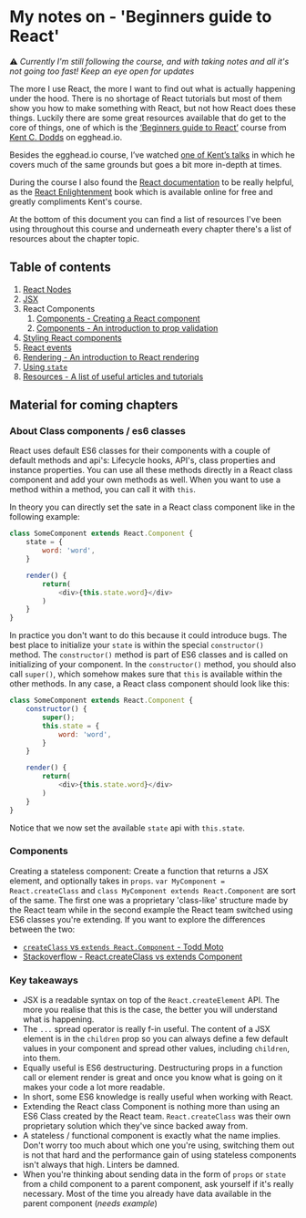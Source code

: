 # My notes on - 'Beginners guide to React'

⚠️ *Currently I'm still following the course, and with taking notes and all it's not going too fast! Keep an eye open for updates*

The more I use React, the more I want to find out what is actually happening under the hood. There is no shortage of React tutorials but most of them show you how to make something with React, but not how React does these things. Luckily there are some great resources available that do get to the core of things, one of which is the [‘Beginners guide to React’](https://egghead.io/courses/the-beginner-s-guide-to-reactjs) course from [Kent C. Dodds](https://twitter.com/kentcdodds) on egghead.io.

Besides the egghead.io course, I’ve watched [one of Kent’s talks](https://youtu.be/pugPxYH96TU) in which he covers much of the same grounds but goes a bit more in-depth at times.

During the course I also found the [React documentation](https://reactjs.org/docs/) to be really helpful, as the [React Enlightenment](https://www.reactenlightenment.com/) book which is available online for free and greatly compliments Kent's course.

At the bottom of this document you can find a list of resources I've been using throughout this course and underneath every chapter there's a list of resources about the chapter topic.

## Table of contents

1. [React Nodes](/react-nodes.md)
1. [JSX](/react-jsx.md)
1. React Components
    1. [Components - Creating a React component](/react-components-creating-a-component.md)
    1. [Components - An introduction to prop validation](/react-components-proptype-validation.md)
1. [Styling React components](/react-components-styling.md)
1. [React events](react-events.md)
1. [Rendering - An introduction to React rendering](react-rendering-introduction.md)
1. [Using `state`](react-rendering-introduction.md)
1. [Resources - A list of useful articles and tutorials](react-useful-resources-articles-tutorials.md)

## Material for coming chapters

### About Class components / es6 classes

React uses default ES6 classes for their components with a couple of default methods and api's: Lifecycle hooks, API's, class properties and instance properties. You can use all these methods directly in a React class component and add your own methods as well. When you want to use a method within a method, you can call it with `this`.

In theory you can directly set the sate in a React class component like in the following example:

```javascript
class SomeComponent extends React.Component {
    state = {
        word: 'word',
    }

    render() {
        return(
            <div>{this.state.word}</div>
        )
    }
}

```

In practice you don't want to do this because it could introduce bugs. The best place to initialize your `state` is within the special `constructor()` method. The `constructor()` method is part of ES6 classes and is called on initializing of your component. In the `constructor()` method, you should also call `super()`, which somehow makes sure that `this` is available within the other methods. In any case, a React class component should look like this:

```javascript
class SomeComponent extends React.Component {
    constructor() {
        super();
        this.state = {
            word: 'word',
        }
    }

    render() {
        return(
            <div>{this.state.word}</div>
        )
    }
}
```

Notice that we now set the available `state` api with `this.state`.

### Components

Creating a stateless component: Create a function that returns a JSX element, and optionally takes in `props`.
`var MyComponent = React.createClass` and `class MyComponent extends React.Component` are sort of the same. The first one was a proprietary 'class-like' structure made by the React team while in the second example the React team switched using ES6 classes you're extending. If you want to explore the differences between the two:

- [`createClass` vs `extends React.Component` - Todd Moto](https://toddmotto.com/react-create-class-versus-component/)
- [Stackoverflow - React.createClass vs extends Component](https://stackoverflow.com/questions/33526493/react-createclass-vs-extends-component)

### Key takeaways

- JSX is a readable syntax on top of the  `React.createElement` API. The more you realise that this is the case, the better you will understand what is happening.
- The `...` spread operator is really f-in useful. The content of a JSX element is in the `children` prop so you can always define a few default values in your component and spread other values, including `children`, into them.
- Equally useful is ES6 destructuring. Destructuring props in a function call or element render is great and once you know what is going on it makes your code a lot more readable.
- In short, some ES6 knowledge is really useful when working with React.
- Extending the React class Component is nothing more than using an ES6 Class created by the React team. `React.createClass` was their own proprietary solution which they've since backed away from.
- A stateless / functional component is exactly what the name implies. Don't worry too much about which one you're using, switching them out is not that hard and the performance gain of using stateless components isn't always that high. Linters be damned.
- When you're thinking about sending data in the form of `props` or `state` from a child component to a parent component, ask yourself if it's really necessary. Most of the time you already have data available in the parent component (*needs example*)
